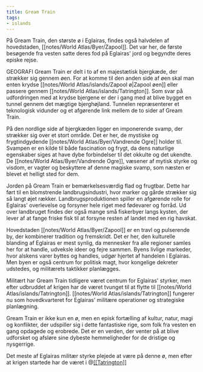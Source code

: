 ```yaml
---
title: Gream Train
tags:
- islands
---
```

På Gream Train, den største ø i Eglairas, findes også halvdelen af hovedstaden, [[notes/World Atlas/Byer/Zapool]]. Det var her, de første besøgende fra vesten satte deres fod på Eglairas' jord og begyndte deres episke rejse.

GEOGRAFI
Gream Train er delt i to af en majestætisk bjergkæde, der strækker sig gennem øen. For at komme til den anden side af øen skal man enten krydse [[notes/World Atlas/islands/Zapool ø|Zapool øen]] eller passere gennem [[notes/World Atlas/islands/Tatrington]]. Som svar på udfordringen med at krydse bjergene er der i gang med at blive bygget en tunnel gennem det mægtige bjerghøjland. Tunnelen repræsenterer et teknologisk vidunder og et afgørende link mellem de to sider af Gream Train.

På den nordlige side af bjergkæden ligger en imponerende svamp, der strækker sig over et stort område. Det er her, de mystiske og frygtindgydende [[notes/World Atlas/Byer/Vandrende Ogre]] holder til. Svampen er en kilde til både fascination og frygt, da dens naturlige egenskaber siges at have dybe forbindelser til det okkulte og det ukendte. De [[notes/World Atlas/Byer/Vandrende Ogre]], væsener af mytisk styrke og visdom, er vagter og beskyttere af denne magiske svamp, som næsten er blevet et helligt sted for dem.

Jorden på Gream Train er bemærkelsesværdig flad og frugtbar. Dette har ført til en blomstrende landbrugsindustri, hvor marker og gårde strækker sig så langt øjet rækker. Landbrugsproduktionen spiller en afgørende rolle for Eglairas' overlevelse og forsyner hele riget med fødevarer og forråd. Ud over landbruget findes der også mange små fiskerbyer langs kysten, der lever af at fange friske fisk til at forsyne resten af landet med en rig havskat.

Hovedstaden [[notes/World Atlas/Byer/Zapool]] er en travl og pulserende by, der kombinerer tradition og fremskridt. Det er her, den kulturelle blanding af Eglairas er mest synlig, da mennesker fra alle regioner samles her for at handle, udveksle ideer og fejre sammen. Byens livlige markeder, hvor alskens varer byttes og handles, udgør hjertet af handelen i Eglairas. Men byen er også centrum for politisk magt, hvor kongelige dekreter udstedes, og militærets taktikker planlægges.

Militært har Gream Train tidligere været centrum for Eglairas' styrker, men efter udbruddet af krigen har de været tvunget til at flytte til [[notes/World Atlas/islands/Tatrington]]. [[notes/World Atlas/islands/Tatrington]] fungerer nu som hovedkvarteret for Eglairas' militære operationer og strategiske planlægning.

Gream Train er ikke kun en ø, men en episk fortælling af kultur, natur, magi og konflikter, der udspiller sig i dette fantastiske rige, som folk fra vesten en gang opdagede og erobrede. Det er en verden, der venter på at blive udforsket og afsløre sine dybeste hemmeligheder for de dristige og nysgerrige.

Det meste af Eglairas militær styrke plejede at være på denne ø, men efter at krigen startede har de været i @[[[Tatrington]]](location:dcb947d3-52ed-4b6f-9667-ec27bfb446e6)